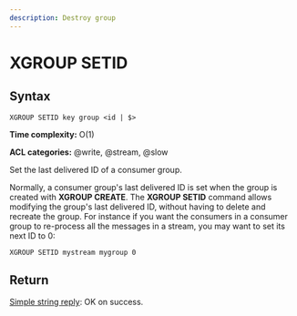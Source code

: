 ```yaml
---
description: Destroy group
---
```


# XGROUP SETID

## Syntax

    XGROUP SETID key group <id | $>

**Time complexity:** O(1)

**ACL categories:** @write, @stream, @slow

Set the last delivered ID of a consumer group.

Normally, a consumer group's last delivered ID is set when the
group is created with **XGROUP CREATE**. The **XGROUP SETID**
command allows modifying the group's last delivered ID, without
having to delete and recreate the group. For instance if you want
the consumers in a consumer group to re-process all the messages
in a stream, you may want to set its next ID to 0:

```shell
XGROUP SETID mystream mygroup 0
```

## Return
[Simple string reply](https://redis.io/docs/reference/protocol-spec/#simple-strings):
OK on success.
